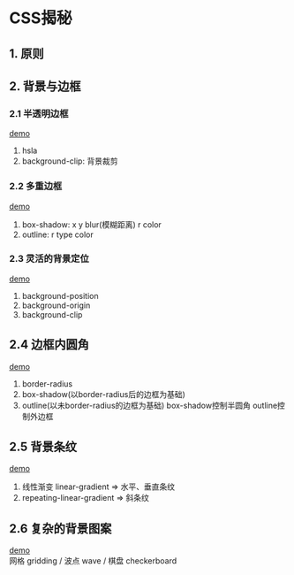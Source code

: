 # CSS揭秘
## 1. 原则
## 2. 背景与边框
### 2.1 半透明边框
[demo](https://jsbin.com/didiwig/3/edit?html,css,output)
1. hsla
2. background-clip: 背景裁剪

### 2.2 多重边框
[demo](https://jsbin.com/yejacax/2/edit?html,css,output)
1. box-shadow: x y blur(模糊距离) r color
2. outline: r type color

### 2.3 灵活的背景定位
[demo](https://jsbin.com/yehucoz/7/edit?html,css,output)
1. background-position
2. background-origin
3. background-clip

## 2.4 边框内圆角
[demo](https://jsbin.com/qorepop/2/edit?html,css,output)
1. border-radius
2. box-shadow(以border-radius后的边框为基础)
3. outline(以未border-radius的边框为基础)
box-shadow控制半圆角
outline控制外边框

## 2.5 背景条纹
[demo](https://jsbin.com/fileyiy/3/edit?html,css,output)
1. 线性渐变 linear-gradient => 水平、垂直条纹
2. repeating-linear-gradient => 斜条纹

## 2.6 复杂的背景图案
[demo](https://jsbin.com/quwaxuq/7/edit?html,css,output)<br>
网格 gridding / 波点 wave / 棋盘 checkerboard

